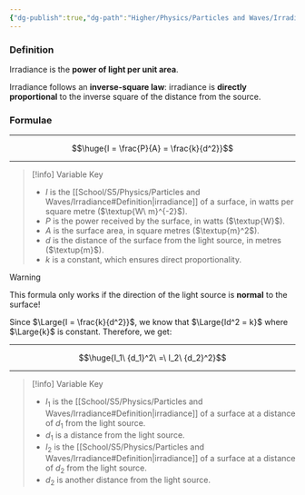 ```yaml
---
{"dg-publish":true,"dg-path":"Higher/Physics/Particles and Waves/Irradiance.md","dg-permalink":"physics/irradiance","permalink":"/physics/irradiance/"}
---
```



### Definition
Irradiance is the **power of light per unit area**.

Irradiance follows an **inverse-square law**: irradiance is **directly proportional** to the inverse square of the distance from the source.

### Formulae

---

$$\huge{I = \frac{P}{A} = \frac{k}{d^2}}$$

---

> [!info] Variable Key
> - $I$ is the [[School/S5/Physics/Particles and Waves/Irradiance#Definition\|irradiance]] of a surface, in watts per square metre ($\textup{W\ m}^{-2}$).
> - $P$ is the power received by the surface, in watts ($\textup{W}$).
> - $A$ is the surface area, in square metres ($\textup{m}^2$).
> - $d$ is the distance of the surface from the light source, in metres ($\textup{m}$).
> - $k$ is a constant, which ensures direct proportionality.

> [!warning]
> This formula only works if the direction of the light source is **normal** to the surface!

Since $\Large{I = \frac{k}{d^2}}$, we know that $\Large{Id^2 = k}$ where $\Large{k}$ is constant. Therefore, we get:

---

$$\huge{I_1\ {d_1}^2\ =\ I_2\ {d_2}^2}$$

---

> [!info] Variable Key
> - $I_1$ is the [[School/S5/Physics/Particles and Waves/Irradiance#Definition\|irradiance]] of a surface at a distance of $d_1$ from the light source.
> - $d_1$ is a distance from the light source.
> - $I_2$ is the [[School/S5/Physics/Particles and Waves/Irradiance#Definition\|irradiance]] of a surface at a distance of $d_2$ from the light source.
> - $d_2$ is another distance from the light source.
